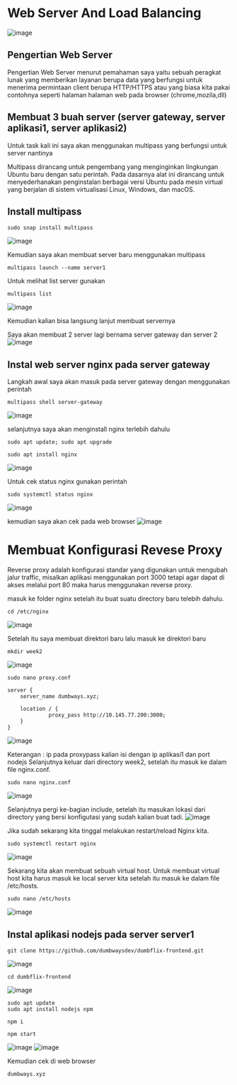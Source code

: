 # Web Server And Load Balancing

![image](https://user-images.githubusercontent.com/78194305/187933112-4aa61651-ce63-45a0-b81b-4bb5788dec54.png)
## Pengertian Web Server
Pengertian Web Server menurut pemahaman saya yaitu sebuah peragkat lunak yang memberikan layanan berupa data yang berfungsi untuk menerima permintaan client berupa HTTP/HTTPS atau yang biasa kita pakai contohnya seperti halaman halaman web pada browser (chrome,mozila,dll)

## Membuat 3 buah server (server gateway, server aplikasi1, server aplikasi2)
Untuk task kali ini saya akan menggunakan multipass yang berfungsi untuk server nantinya

Multipass dirancang untuk pengembang yang menginginkan lingkungan Ubuntu baru dengan satu perintah. Pada dasarnya alat ini dirancang untuk menyederhanakan penginstalan berbagai versi Ubuntu pada mesin virtual yang berjalan di sistem virtualisasi Linux, Windows, dan macOS.
## Install multipass
```
sudo snap install multipass
```
![image](https://user-images.githubusercontent.com/78194305/187934079-33d013f1-e6c7-497b-b738-0f2f35b2bf06.png)

Kemudian saya akan membuat server baru menggunakan multipass
```
multipass launch --name server1
```
Untuk melihat list server gunakan
```
multipass list
```
![image](https://user-images.githubusercontent.com/78194305/187935066-684f8e4e-2b1d-4024-9b8e-b86a76dbfd1d.png)

Kemudian kalian bisa langsung lanjut membuat servernya

Saya akan membuat 2 server lagi bernama server gateway dan server 2
![image](https://user-images.githubusercontent.com/78194305/187937900-a256ed0d-71aa-4ce6-8e07-8616557b7c52.png)

## Instal web server nginx pada server gateway

Langkah awal saya akan masuk pada server gateway dengan menggunakan perintah
```
multipass shell server-gateway
```
![image](https://user-images.githubusercontent.com/78194305/187938209-e7da2b0e-f0f6-42e5-a6bd-7f20916d8eae.png)

selanjutnya saya akan menginstall nginx terlebih dahulu
```
sudo apt update; sudo apt upgrade
```
```
sudo apt install nginx
```
![image](https://user-images.githubusercontent.com/78194305/187940362-bbf3ea50-c781-4399-9abe-9af1a91f95c8.png)

Untuk cek status nginx gunakan perintah
```
sudo systemctl status nginx
```
![image](https://user-images.githubusercontent.com/78194305/187940652-48907e0b-6732-469f-8599-32b5f7c0920f.png)

kemudian saya akan cek pada web browser
![image](https://user-images.githubusercontent.com/78194305/187941111-bb6f4952-e3bc-4ef4-a8e3-e15d3024565d.png)

# Membuat Konfigurasi Revese Proxy
Reverse proxy adalah konfigurasi standar yang digunakan untuk mengubah jalur traffic, misalkan aplikasi menggunakan port 3000 tetapi agar dapat di akses melalui port 80 maka harus menggunakan reverse proxy.

masuk ke folder nginx setelah itu buat suatu directory baru telebih dahulu.
```
cd /etc/nginx
```
![image](https://user-images.githubusercontent.com/78194305/188037320-c16468ee-8be2-4622-b1e1-a7752a29faef.png)

Setelah itu saya membuat direktori baru lalu masuk ke direktori baru
```
mkdir week2
```
![image](https://user-images.githubusercontent.com/78194305/188037908-42900cd7-207d-4ac8-986c-bf13fe41e371.png)
```
sudo nano proxy.conf
```
```
server { 
    server_name dumbways.xyz; 
  
    location / { 
             proxy_pass http://10.145.77.200:3000;
    }
}
```
![image](https://user-images.githubusercontent.com/78194305/188040233-c6e54309-d6c1-474d-9302-1332f151de6f.png)

Keterangan : ip pada proxypass kalian isi dengan ip aplikasi1 dan port nodejs
Selanjutnya keluar dari directory week2, setelah itu masuk ke dalam file nginx.conf.
```
sudo nano nginx.conf
```
![image](https://user-images.githubusercontent.com/78194305/188040561-c6015ef1-b5b0-4a83-b47e-3753d5fd1e08.png)

Selanjutnya pergi ke-bagian include, setelah itu masukan lokasi dari directory yang bersi konfigutasi yang sudah kalian buat tadi.
![image](https://user-images.githubusercontent.com/78194305/188041131-53c87392-a24d-42ec-9b66-87b52f258b07.png)

Jika sudah sekarang kita tinggal melakukan restart/reload Nginx kita.
```
sudo systemctl restart nginx
```
![image](https://user-images.githubusercontent.com/78194305/188041277-ce017068-f603-493c-bcef-a5e677d0e879.png)

Sekarang kita akan membuat sebuah virtual host. Untuk membuat virtual host kita harus masuk ke local server kita setelah itu masuk ke dalam file /etc/hosts.

```
sudo nano /etc/hosts
```
![image](https://user-images.githubusercontent.com/78194305/188042896-65ea8952-4555-481b-a504-c1fdc0d556b9.png)

## Instal aplikasi nodejs pada server server1
```
git clone https://github.com/dumbwaysdev/dumbflix-frontend.git
```
![image](https://user-images.githubusercontent.com/78194305/188038461-f2aed6fa-9fa7-4620-a3f3-e21bf74c8269.png)
```
cd dumbflix-frontend
```
![image](https://user-images.githubusercontent.com/78194305/188038721-e6b04836-ade0-495d-9a21-25045f431566.png)
```
sudo apt update
sudo apt install nodejs npm
```
```
npm i
```
```
npm start
```
![image](https://user-images.githubusercontent.com/78194305/188043303-2b6f3b5a-1d06-43ab-82e8-0e71ac7f6c15.png)
![image](https://user-images.githubusercontent.com/78194305/188043784-d33fcce3-4cf6-49f1-851b-27b5576f815b.png)


Kemudian cek di web browser
```
dumbways.xyz
```





